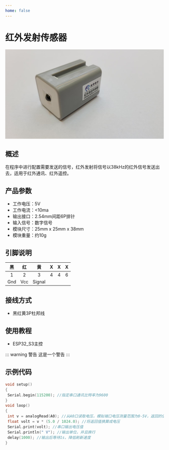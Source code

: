 ```yaml
---
home: false
---
```


# 红外发射传感器

![Image](.\image/红外发射.png)

## 概述

在程序中进行配置需要发送的信号，红外发射将信号以38kHz的红外信号发送出去，适用于红外通讯、红外遥控。

## 产品参数

- 工作电压：5V
- 工作电流：<10ma
- 输出接口：2.54mm间距6P排针
- 输入信号：数字信号
- 模块尺寸：25mm x 25mm x 38mm
- 模块重量：约10g

## 引脚说明

|  黑   |  红   |   黄   |   X   |   X   |   X   |
| :---: | :---: | :----: | :---: | :---: | :---: |
|   1   |   2   |   3    |   4   |   4   |   6   |
|  Gnd  |  Vcc  | Signal |       |       |       |

## 接线方式

- 黑红黄3P杜邦线

## 使用教程

- ESP32_S3主控
  
::: warning 警告
这是一个警告
:::

## 示例代码

```CPP
void setup()
{
 Serial.begin(115200); //指定串口通讯比特率为9600
}
void loop()
{
 int v = analogRead(A0); //从A0口读取电压，模拟端口电压测量范围为0-5V，返回的值为0-1024
 float volt = v * (5.0 / 1024.0); //将返回值换算成电压
 Serial.print(volt); //串口输出电压值
 Serial.println(" V"); //输出单位，并且换行
 delay(1000); //输出后等待1s，降低刷新速度
}
```
